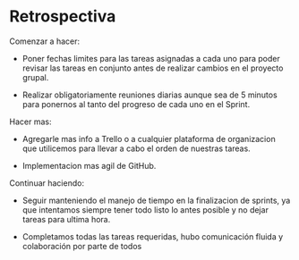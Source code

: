# Retrospectiva
Comenzar a hacer:  
- Poner fechas limites para las tareas asignadas a cada uno para poder revisar las tareas 
en conjunto antes de realizar cambios en el proyecto grupal.

- Realizar obligatoriamente reuniones diarias aunque sea de 5 minutos para ponernos al tanto
del progreso de cada uno en el Sprint.

Hacer mas:
- Agregarle mas info a Trello o a cualquier plataforma de organizacion que utilicemos para
llevar a cabo el orden de nuestras tareas.

- Implementacion mas agil de GitHub.

Continuar haciendo:

- Seguir manteniendo el manejo de tiempo en la finalizacion de sprints, ya que intentamos
siempre tener todo listo lo antes posible y no dejar tareas para ultima hora.

- Completamos todas las tareas requeridas, hubo comunicación fluida y colaboración por parte de todos
